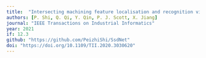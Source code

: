 ```yaml
---
title:  "Intersecting machining feature localisation and recognition via single shot multibox detector"
authors: [P. Shi, Q. Qi, Y. Qin, P. J. Scott, X. Jiang]
journal: "IEEE Transactions on Industrial Informatics"
year: 2021 
if: 12.3
github: "https://github.com/PeizhiShi/SsdNet"
doi: "https://doi.org/10.1109/TII.2020.3030620"
---
```

